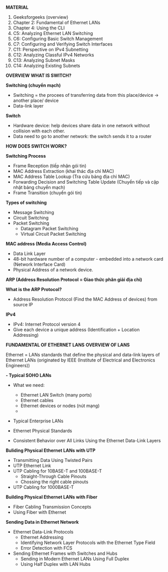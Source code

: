 **MATERIAL**
1. Geeksforgeeks (overview) 
2. Chapter 2: Fundamental of Ethernet LANs
3. Chapter 4: Using the CLI
4. C5: Analyzing Ethernet LAN Switching
5. C6: Configuring Basic Switch Management
6. C7: Configuring and Verifying Switch Interfaces
7. C11: Perspective on IPv4 Subnetting
8. C12: Analyzing Classful IPv4 Networks
9. C13: Analyzing Subnet Masks
10. C14: Analyzing Existing Subnets

**OVERVIEW**
**WHAT IS SWITCH?**

**Switching (chuyển mạch)**
- Switching = the procees of transferring data from this place/device -> another place/ device
- Data-link layer

**Switch**
- Hardware device: help devices share data in one network without collision with each other.
- Data need to go to another network: the switch sends it to a router

**HOW DOES SWITCH WORK?**

**Switching Process**
- Frame Reception (tiếp nhận gói tin)
- MAC Address Extraction (khai thác địa chỉ MAC)
- MAC Address Table Lookup (Tra cứu bảng địa chỉ MAC)
- Forwarding Decision and Switching Table Update (Chuyển tiếp và cập nhật bảng chuyển mạch)
- Frame Transition (chuyển gói tin)

**Types of switching**
- Message Switching
- Circuit Switching
- Packet Switching
  - Datagram Packet Switching
  - Virtual Circuit Packet Switching

**MAC address (Media Access Control)**
- Data Link Layer
- 48-bit hardware number of a computer - embedded into a network card (Network Interface Card)
- Physical Address of a network device. 

**ARP (Address Resolution Protocol = Giao thức phân giải địa chỉ)**

**What is the ARP Protocol?**
- Address Resolution Protocol (Find the MAC Address of devices) from source IP

**IPv4**
- IPv4: Internet Protocol version 4
- Give each device a unique address (Identification + Location Addressing)


**FUNDAMENTAL OF ETHERNET LANS**
**OVERVIEW OF LANS**

Ethernet = LANs standards that define the physical and data-link layers of Ethernet LANs (originated by IEEE (Institute of Electrical and Electronics Engineers))

**- Typical SOHO LANs**
- What we need:
  - Ethernet LAN Switch (many ports)
  - Ethernet cables
  - Ethernet devices or nodes (nút mạng)
  - 

- Typical Enterprise LANs

- Ethernet Physical Standards


- Consistent Behavior over All Links Using the Ethernet Data-Link Layers


**Buliding Physical Ethernet LANs with UTP**
- Transmitting Data Using Twisted Pairs
- UTP Ethernet Link
- UTP Cabling for 10BASE-T and 100BASE-T
  - Straight-Through Cable Pinouts
  - Chossing the right cable pinouts
- UTP Cabling for 1000BASE-T

**Building Physical Ethernet LANs with Fiber**
- Fiber Cabling Transmission Concepts
- Using Fiber with Ethernet 

**Sending Data in Ethernet Network**
- Ethernet Data-Link Protocols
  - Ethernet Addressing
  - Identifying Network Layer Protocols with the Ethernet Type Field
  - Error Detection with FCS
- Sending Ethernet Frames with Switches and Hubs
  - Sending in Modern Ethernet LANs Using Full Duplex
  - Using Half Duplex with LAN Hubs

